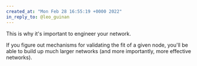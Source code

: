 ```yaml
---
created_at: "Mon Feb 28 16:55:19 +0000 2022"
in_reply_to: @leo_guinan
---
```


This is why it's important to engineer your network.

If you figure out mechanisms for validating the fit of a given node, you'll be able to build up much larger networks (and more importantly, more effective networks).
